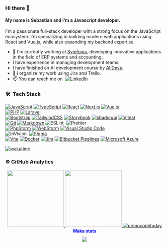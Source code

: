 ### Hi there 👋

#### My name is Sebastian and I'm a Javascript developer.

I'm a passionate full-stack developer with a strong focus on the JavaScript ecosystem. I'm specializing in building modern web applications using React and Vue.js, while also expanding my backend expertise.

- 🔭 I'm currently working at [Symfonia](https://symfonia.pl/), developing innovative applications in the field of ERP systems and accounting.
- I have experience in managing development teams.
- I have finished an AI development course by [AI Devs](https://www.aidevs.pl/).
- 🔁 I organize my work using Jira and Trello.
- 📫 You can reach me on &nbsp;<a href="https://www.linkedin.com/in/sebastianbieluczyk/" target="_blank">[![LinkedIn](https://custom-icon-badges.demolab.com/badge/LinkedIn-0A66C2?logo=linkedin-white&logoColor=fff)](https://www.linkedin.com/in/sebastianbieluczyk/)</a>

### 🛠 &nbsp;Tech Stack

[![JavaScript](https://img.shields.io/badge/JavaScript-F7DF1E?logo=javascript&logoColor=000)](#)
[![TypeScript](https://img.shields.io/badge/TypeScript-3178C6?logo=typescript&logoColor=fff)](#)
[![React](https://img.shields.io/badge/React-%2320232a.svg?logo=react&logoColor=%2361DAFB)](#)
[![Next.js](https://img.shields.io/badge/Next.js-black?logo=next.js&logoColor=white)](#)
[![Vue.js](https://img.shields.io/badge/Vue.js-4FC08D?logo=vuedotjs&logoColor=fff)](#)\
[![PHP](https://img.shields.io/badge/Php-%23777BB4.svg?&logo=php&logoColor=white)](#)
[![Laravel](https://img.shields.io/badge/Laravel-%23FF2D20.svg?logo=laravel&logoColor=white)](#)\
[![Bootstrap](https://img.shields.io/badge/Bootstrap-7952B3?logo=bootstrap&logoColor=fff)](#)
[![TailwindCSS](https://img.shields.io/badge/Tailwind%20CSS-%2338B2AC.svg?logo=tailwind-css&logoColor=white)](#)
[![Storybook](https://img.shields.io/badge/Storybook-FF4785?logo=storybook&logoColor=fff)](#)
[![shadcn/ui](https://img.shields.io/badge/shadcn%2Fui-000?logo=shadcnui&logoColor=fff)](#)
[![Vitest](https://img.shields.io/badge/Vitest-6E9F18?logo=vitest&logoColor=fff)](#)\
[![Git](https://img.shields.io/badge/Git-F05032?logo=git&logoColor=fff)](#)
[![Markdown](https://img.shields.io/badge/Markdown-%23000000.svg?logo=markdown&logoColor=white)](#)
![ESLint](https://img.shields.io/badge/-ESLint-333333?style=flat&logo=eslint)&nbsp;
![Prettier](https://img.shields.io/badge/-Prettier-333333?style=flat&logo=prettier)\
[![PhpStorm](https://img.shields.io/badge/PhpStorm-000?logo=phpstorm&logoColor=fff)](#)
[![WebStorm](https://img.shields.io/badge/WebStorm-000?logo=webstorm&logoColor=fff)](#)
[![Visual Studio Code](https://custom-icon-badges.demolab.com/badge/Visual%20Studio%20Code-0078d7.svg?logo=vsc&logoColor=white)](#)\
![InVision](https://img.shields.io/badge/-InVision-333333?style=flat&logo=invision)&nbsp;
[![Figma](https://img.shields.io/badge/Figma-F24E1E?logo=figma&logoColor=white)](#)\
[![Vite](https://img.shields.io/badge/Vite-646CFF?logo=vite&logoColor=fff)](#)
[![Docker](https://img.shields.io/badge/Docker-2496ED?logo=docker&logoColor=fff)](#)
[![Jira](https://img.shields.io/badge/Jira-0052CC?logo=jira&logoColor=fff)](#)
[![Bitbucket Pipelines](https://img.shields.io/badge/Bitbucket_Pipelines-0052CC?logo=bitbucket&logoColor=white)](#)
[![Microsoft Azure](https://custom-icon-badges.demolab.com/badge/Microsoft%20Azure-0089D6?logo=msazure&logoColor=white)](#)

[![wakatime](https://wakatime.com/badge/user/007d7d1f-8984-40f5-98ce-7ce206f3569b.svg)](https://wakatime.com/@007d7d1f-8984-40f5-98ce-7ce206f3569b)

### ⚙️ GitHub Analytics

<div align="center">
  <a href="https://github.com/primocodetoday">
    <img height="180em" src="https://github-readme-stats-eight-theta.vercel.app/api?username=primocodetoday&show_icons=true&theme=algolia&include_all_commits=true&count_private=true" />
    <img height="180em" src="https://github-readme-stats-eight-theta.vercel.app/api/top-langs/?username=primocodetoday&layout=compact&theme=algolia" />
    <img align="center" src="https://github-readme-streak-stats.herokuapp.com/?user=primocodetoday&theme=algolia" alt="primocodetoday" />
  </a>
</div>
<div align="center">
  <b style="color:blue; margin-top: 10px;">Waka stats</b>
</div>
<div align="center" style="margin-top: 10px;">
  <a href="https://wakatime.com/@Primoza">
    <img align="center" src="https://github-readme-stats.vercel.app/api/wakatime?username=@Primoza&theme=algolia&layout=compact&langs_count=15" />
  </a>
</div>
